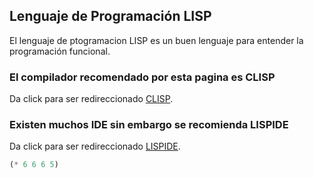 ## Lenguaje de Programación LISP

El lenguaje de ptogramacion LISP es un buen lenguaje para entender la programación funcional.

### El compilador recomendado por esta pagina es CLISP

Da click para ser redireccionado  [CLISP](https://clisp.sourceforge.io/).


### Existen muchos IDE sin embargo se recomienda LISPIDE

Da click para ser redireccionado  [LISPIDE](https://www.daansystems.com/lispide/).


```lisp
(* 6 6 6 5)
```

